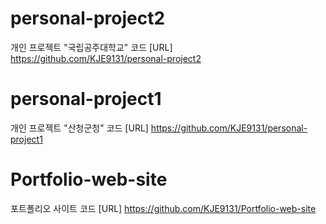 # personal-project2
개인 프로젝트 "국립공주대학교" 코드
[URL] https://github.com/KJE9131/personal-project2

# personal-project1
개인 프로젝트 "산청군청" 코드
[URL] https://github.com/KJE9131/personal-project1

# Portfolio-web-site
포트폴리오 사이트 코드
[URL] https://github.com/KJE9131/Portfolio-web-site
